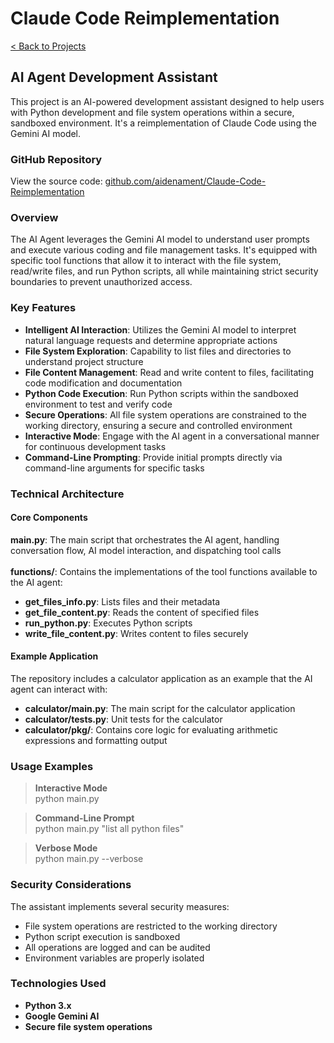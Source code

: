 # Claude Code Reimplementation

[< Back to Projects](/projects)

## AI Agent Development Assistant

This project is an AI-powered development assistant designed to help users with Python development and file system operations within a secure, sandboxed environment. It's a reimplementation of Claude Code using the Gemini AI model.

### GitHub Repository

View the source code: [github.com/aidenament/Claude-Code-Reimplementation](https://github.com/aidenament/Claude-Code-Reimplementation)

### Overview

The AI Agent leverages the Gemini AI model to understand user prompts and execute various coding and file management tasks. It's equipped with specific tool functions that allow it to interact with the file system, read/write files, and run Python scripts, all while maintaining strict security boundaries to prevent unauthorized access.

### Key Features

- **Intelligent AI Interaction**: Utilizes the Gemini AI model to interpret natural language requests and determine appropriate actions
- **File System Exploration**: Capability to list files and directories to understand project structure
- **File Content Management**: Read and write content to files, facilitating code modification and documentation
- **Python Code Execution**: Run Python scripts within the sandboxed environment to test and verify code
- **Secure Operations**: All file system operations are constrained to the working directory, ensuring a secure and controlled environment
- **Interactive Mode**: Engage with the AI agent in a conversational manner for continuous development tasks
- **Command-Line Prompting**: Provide initial prompts directly via command-line arguments for specific tasks

### Technical Architecture

#### Core Components

**main.py**: The main script that orchestrates the AI agent, handling conversation flow, AI model interaction, and dispatching tool calls <br> <br>
**functions/**: Contains the implementations of the tool functions available to the AI agent:

 - **get_files_info.py**: Lists files and their metadata
 - **get_file_content.py**: Reads the content of specified files
 - **run_python.py**: Executes Python scripts
 - **write_file_content.py**: Writes content to files securely

#### Example Application

The repository includes a calculator application as an example that the AI agent can interact with:

- **calculator/main.py**: The main script for the calculator application
- **calculator/tests.py**: Unit tests for the calculator
- **calculator/pkg/**: Contains core logic for evaluating arithmetic expressions and formatting output

### Usage Examples

> **Interactive Mode** <br>
> python main.py

> **Command-Line Prompt** <br>
> python main.py "list all python files"

> **Verbose Mode** <br>
> python main.py --verbose

### Security Considerations

The assistant implements several security measures:
- File system operations are restricted to the working directory
- Python script execution is sandboxed
- All operations are logged and can be audited
- Environment variables are properly isolated

### Technologies Used

- **Python 3.x**
- **Google Gemini AI**
- **Secure file system operations**

